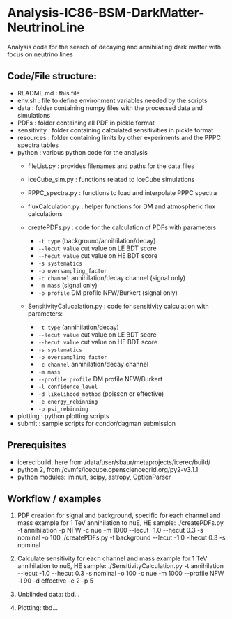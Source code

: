 # Analysis-IC86-BSM-DarkMatter-NeutrinoLine
Analysis code for the search of decaying and annihilating dark matter with focus on neutrino lines

## Code/File structure:

- README.md : this file
- env.sh : file to define environment variables needed by the scripts
- data : folder containing numpy files with the processed data and simulations
- PDFs : folder containing all PDF in pickle format
- sensitivity : folder containing calculated sensitivities in pickle format
- resources : folder containing limits by other experiments and the PPPC spectra tables
- python : various python code for the analysis
  - fileList.py : provides filenames and paths for the data files
  - IceCube_sim.py : functions related to IceCube simulations
  - PPPC_spectra.py : functions to load and interpolate PPPC spectra 
  - fluxCalculation.py : helper functions for DM and atmospheric flux calculations
  - createPDFs.py : code for the calculation of PDFs with parameters
    - `-t type` (background/annihilation/decay)
    - `--lecut value` cut value on LE BDT score
    - `--hecut value` cut value on HE BDT score
    - `-s systematics`
    - `-o oversampling_factor`
    - `-c channel` annihilation/decay channel (signal only)
    - `-m mass` (signal only)
    - `-p profile` DM profile NFW/Burkert (signal only)
    
  - SensitivityCalucalation.py : code for sensitivity calculation with parameters:
    - `-t type` (annihilation/decay)
    - `--lecut value` cut value on LE BDT score
    - `--hecut value` cut value on HE BDT score
    - `-s systematics`
    - `-o oversampling_factor`
    - `-c channel` annihilation/decay channel
    - `-m mass`
    - `--profile profile` DM profile NFW/Burkert
    - `-l confidence_level`
    - `-d likelihood_method` (poisson or effective)
    - `-e energy_rebinning`
    - `-p psi_rebinning`
- plotting : python plotting scripts
- submit : sample scripts for condor/dagman submission


## Prerequisites

- icerec build, here from /data/user/sbaur/metaprojects/icerec/build/
- python 2, from /cvmfs/icecube.opensciencegrid.org/py2-v3.1.1
- python modules: iminuit, scipy, astropy, OptionParser

## Workflow / examples

1) PDF creation for signal and background, specific for each channel and mass
   example for 1 TeV annihilation to nuE, HE sample:
		./createPDFs.py -t annihilation -p NFW -c nue -m 1000 --lecut -1.0 --hecut 0.3 -s nominal -o 100
		./createPDFs.py -t background --lecut -1.0 -lhecut 0.3 -s nominal

2) Calculate sensitivity for each channel and mass
   example for 1 TeV annihilation to nuE, HE sample:
		./SensitivityCalculation.py -t annihilation --lecut -1.0 --hecut 0.3 -s nominal -o 100 -c nue -m 1000 --profile NFW -l 90 -d effective -e 2 -p 5

3) Unblinded data:
   tbd...

4) Plotting:
   tbd...

